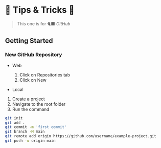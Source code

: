 # 🍆 Tips & Tricks 🎃

> This one is for 🐈‍⬛ *GitHub*


## Getting Started

### New GitHub Repository

- Web
    1. Click on Repositories tab
    2. Click on New

- Local
1. Create a project
2. Navigate to the root folder
3. Run the command
```sh
git init
git add .
git commit -m 'first commit'
git branch -M main
git remote add origin https://github.com/username/example-project.git
git push -u origin main
```
